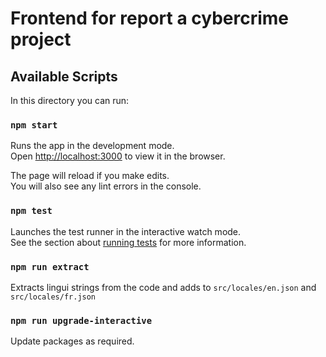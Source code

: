 # Frontend for report a cybercrime project

## Available Scripts

In this directory you can run:

### `npm start`

Runs the app in the development mode.<br />
Open [http://localhost:3000](http://localhost:3000) to view it in the browser.

The page will reload if you make edits.<br />
You will also see any lint errors in the console.

### `npm test`

Launches the test runner in the interactive watch mode.<br />
See the section about [running tests](https://facebook.github.io/create-react-app/docs/running-tests) for more information.

### `npm run extract`

Extracts lingui strings from the code and adds to `src/locales/en.json` and `src/locales/fr.json`

### `npm run upgrade-interactive`

Update packages as required.
